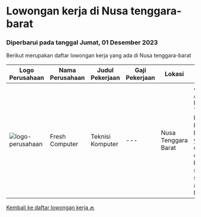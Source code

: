 
  # Lowongan kerja di Nusa tenggara-barat

  ### Diperbarui pada tanggal Jumat, 01 Desember 2023

  Berikut merupakan daftar lowongan kerja yang ada di Nusa tenggara-barat

  |Logo Perusahaan | Nama Perusahaan | Judul Pekerjaan | Gaji Pekerjaan | Lokasi | Deskripsi | Tanggal diunggah | Pranala |
  | -------------- | --------------- | --------------- | --------- | --------- | -------------- | ------- | ----------- |
  |![logo-perusahaan](https://i.ibb.co/sqvTCh9/112815900-stock-vector-no-image-available-icon-flat-vector.webp)|Fresh Computer|Teknisi Komputer|---|Nusa Tenggara Barat|Job Deskripsi / Job Description Teknisi Komputer: Memastikan komputer yang digunakan dapat berfungsi seperti seharusnya atau tidak. Memastikan...|Kamis, 02 November 2023|https://www.jobstreet.co.id/id/job/teknisi-komputer-1037324843?token=0~4871a6d0-9604-4c2b-8b78-2d37900d97b8&sectionRank=1&jobId=jobstreet-id-job-1037324843|


  [Kembali ke daftar lowongan kerja 🔙](../README.md#daftar-lowongan-kerja)
  